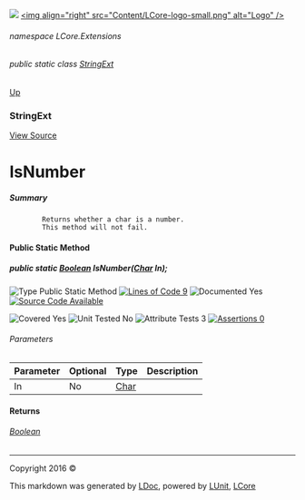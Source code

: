![](Content/LCore-banner-small.png "")
[&lt;img align=&quot;right&quot; src=&quot;Content/LCore-logo-small.png&quot; alt=&quot;Logo&quot; /&gt;](../README.md)

###### namespace LCore.Extensions

###### public static class [StringExt](docs/StringExt.md)
[Up](docs/StringExt.md)

### StringExt
[View Source](Extensions/Reference%20Types/StringExt.cs)

# IsNumber

##### Summary

            Returns whether a char is a number.
            This method will not fail.
            

#### Public Static Method

##### public static <a href="https://msdn.microsoft.com/en-us/library/system.boolean.aspx" alt="">Boolean</a> IsNumber(<a href="https://msdn.microsoft.com/en-us/library/system.char.aspx" alt="">Char</a> In);

![Type Public Static Method](http://b.repl.ca/v1/Type-Public%20Static%20Method-blue.png "") [![Lines of Code 9](http://b.repl.ca/v1/Lines%20of%20Code-9-blue.png "")](Extensions/Reference%20Types/StringExt.cs#L849)    ![Documented Yes](http://b.repl.ca/v1/Documented-Yes-brightgreen.png "") [![Source Code Available](http://b.repl.ca/v1/Source%20Code-Available-brightgreen.png "")](Extensions/Reference%20Types/StringExt.cs#L849)

![Covered Yes](http://b.repl.ca/v1/Covered-Yes-brightgreen.png "") ![Unit Tested No](http://b.repl.ca/v1/Unit%20Tested-No-lightgrey.png "") ![Attribute Tests 3](http://b.repl.ca/v1/Attribute%20Tests-3-brightgreen.png "") [![Assertions 0](http://b.repl.ca/v1/Assertions-0-lightgrey.png "")](Extensions/Reference%20Types/StringExt.cs)

###### Parameters

Parameter | Optional | Type | Description
:---  | :---  | :---  | :--- 
In | No | [Char](https://msdn.microsoft.com/en-us/library/system.char.aspx) | 


#### Returns

###### [Boolean](https://msdn.microsoft.com/en-us/library/system.boolean.aspx)



---

Copyright 2016 &copy; [](../README.md) [](../TableOfContents.md)

This markdown was generated by [LDoc](https://github.com/CodeSingularity/LDoc), powered by [LUnit](https://github.com/CodeSingularity/LUnit), [LCore](https://github.com/CodeSingularity/LCore)
